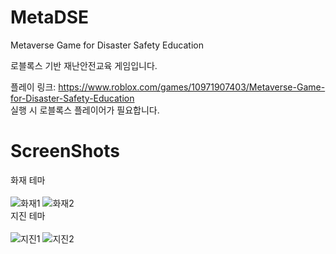 # MetaDSE
Metaverse Game for Disaster Safety Education

로블록스 기반 재난안전교육 게임입니다.

플레이 링크: https://www.roblox.com/games/10971907403/Metaverse-Game-for-Disaster-Safety-Education <br/> 
실행 시 로블록스 플레이어가 필요합니다.

# ScreenShots <br/>
화재 테마 <br/> <br/>
![화재1](https://user-images.githubusercontent.com/95402939/200560331-a995d1de-1b04-4989-80df-16b63b76ea71.jpg)
![화재2](https://user-images.githubusercontent.com/95402939/200560338-b84484b5-5d26-4755-b935-36767d17ce20.jpg)
 <br/>지진 테마 <br/> <br/>
![지진1](https://user-images.githubusercontent.com/95402939/200560315-ef2adbc3-cc4a-43ab-b2bc-b238be655a06.jpg)
![지진2](https://user-images.githubusercontent.com/95402939/200560320-3e065823-5be8-4f43-8910-40b4be56a14c.jpg)
